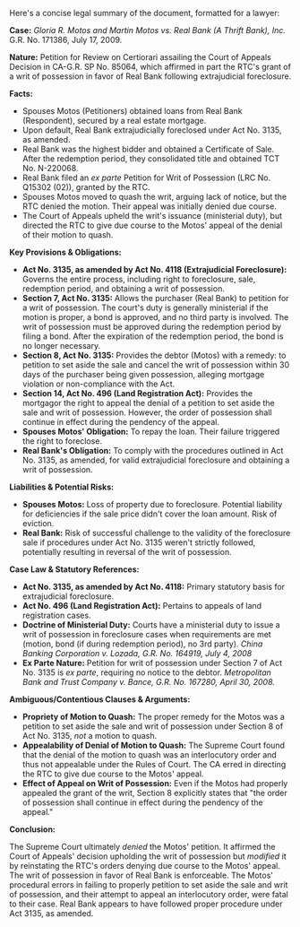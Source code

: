 Here's a concise legal summary of the document, formatted for a lawyer:

**Case:** *Gloria R. Motos and Martin Motos vs. Real Bank (A Thrift Bank), Inc.* G.R. No. 171386, July 17, 2009.

**Nature:** Petition for Review on Certiorari assailing the Court of Appeals Decision in CA-G.R. SP No. 85064, which affirmed in part the RTC's grant of a writ of possession in favor of Real Bank following extrajudicial foreclosure.

**Facts:**

*   Spouses Motos (Petitioners) obtained loans from Real Bank (Respondent), secured by a real estate mortgage.
*   Upon default, Real Bank extrajudicially foreclosed under Act No. 3135, as amended.
*   Real Bank was the highest bidder and obtained a Certificate of Sale. After the redemption period, they consolidated title and obtained TCT No. N-220068.
*   Real Bank filed an *ex parte* Petition for Writ of Possession (LRC No. Q15302 (02)), granted by the RTC.
*   Spouses Motos moved to quash the writ, arguing lack of notice, but the RTC denied the motion.  Their appeal was initially denied due course.
*   The Court of Appeals upheld the writ's issuance (ministerial duty), but directed the RTC to give due course to the Motos' appeal of the denial of their motion to quash.

**Key Provisions & Obligations:**

*   **Act No. 3135, as amended by Act No. 4118 (Extrajudicial Foreclosure):** Governs the entire process, including right to foreclosure, sale, redemption period, and obtaining a writ of possession.
*   **Section 7, Act No. 3135:** Allows the purchaser (Real Bank) to petition for a writ of possession.  The court's duty is generally ministerial if the motion is proper, a bond is approved, and no third party is involved. The writ of possession must be approved during the redemption period by filing a bond. After the expiration of the redemption period, the bond is no longer necessary.
*   **Section 8, Act No. 3135:** Provides the debtor (Motos) with a remedy: to petition to set aside the sale and cancel the writ of possession within 30 days of the purchaser being given possession, alleging mortgage violation or non-compliance with the Act.
*   **Section 14, Act No. 496 (Land Registration Act):** Provides the mortgagor the right to appeal the denial of a petition to set aside the sale and writ of possession. However, the order of possession shall continue in effect during the pendency of the appeal.
*   **Spouses Motos' Obligation:** To repay the loan. Their failure triggered the right to foreclose.
*   **Real Bank's Obligation:** To comply with the procedures outlined in Act No. 3135, as amended, for valid extrajudicial foreclosure and obtaining a writ of possession.

**Liabilities & Potential Risks:**

*   **Spouses Motos:** Loss of property due to foreclosure. Potential liability for deficiencies if the sale price didn't cover the loan amount. Risk of eviction.
*   **Real Bank:** Risk of successful challenge to the validity of the foreclosure sale if procedures under Act No. 3135 weren't strictly followed, potentially resulting in reversal of the writ of possession.

**Case Law & Statutory References:**

*   **Act No. 3135, as amended by Act No. 4118:** Primary statutory basis for extrajudicial foreclosure.
*   **Act No. 496 (Land Registration Act):** Pertains to appeals of land registration cases.
*   **Doctrine of Ministerial Duty:** Courts have a ministerial duty to issue a writ of possession in foreclosure cases when requirements are met (motion, bond (if during redemption period), no 3rd party). *China Banking Corporation v. Lozada, G.R. No. 164919, July 4, 2008*
*   **Ex Parte Nature:**  Petition for writ of possession under Section 7 of Act No. 3135 is *ex parte*, requiring no notice to the debtor.  *Metropolitan Bank and Trust Company v. Bance, G.R. No. 167280, April 30, 2008.*

**Ambiguous/Contentious Clauses & Arguments:**

*   **Propriety of Motion to Quash:** The proper remedy for the Motos was a petition to set aside the sale and writ of possession under Section 8 of Act No. 3135, *not* a motion to quash.
*   **Appealability of Denial of Motion to Quash:** The Supreme Court found that the denial of the motion to quash was an interlocutory order and thus not appealable under the Rules of Court.  The CA erred in directing the RTC to give due course to the Motos' appeal.
*   **Effect of Appeal on Writ of Possession:** Even if the Motos had properly appealed the grant of the writ, Section 8 explicitly states that "the order of possession shall continue in effect during the pendency of the appeal."

**Conclusion:**

The Supreme Court ultimately *denied* the Motos' petition. It affirmed the Court of Appeals' decision upholding the writ of possession but *modified* it by reinstating the RTC's orders denying due course to the Motos' appeal. The writ of possession in favor of Real Bank is enforceable. The Motos' procedural errors in failing to properly petition to set aside the sale and writ of possession, and their attempt to appeal an interlocutory order, were fatal to their case. Real Bank appears to have followed proper procedure under Act 3135, as amended.
